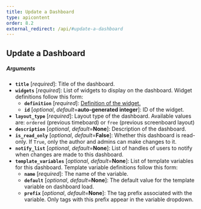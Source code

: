 ```yaml
---
title: Update a Dashboard
type: apicontent
order: 8.2
external_redirect: /api/#update-a-dashboard
---
```


## Update a Dashboard

##### Arguments

* **`title`** [*required*]:
    Title of the dashboard.
* **`widgets`** [*required*]:
    List of widgets to display on the dashboard. Widget definitions follow this form:
    * **`definition`** [*required*]:
        [Definition of the widget.][1]
    * **`id`** [*optional*, *default*=**auto-generated integer**]:
        ID of the widget.
* **`layout_type`** [*required*]:
  Layout type of the dashboard. Available values are: `ordered` (previous timeboard) or `free` (previous screenboard layout)
* **`description`** [*optional*, *default*=**None**]:
  Description of the dashboard.
* **`is_read_only`** [*optional*, *default*=**False**]:
  Whether this dashboard is read-only. If `True`, only the author and admins can make changes to it.
* **`notify_list`** [*optional*, *default*=**None**]:
  List of handles of users to notify when changes are made to this dashboard.
* **`template_variables`** [*optional*, *default*=**None**]:
    List of template variables for this dashboard. Template variable definitions follow this form:
    * **`name`** [*required*]:
        The name of the variable.
    * **`default`** [*optional*, *default*=**None**]:
        The default value for the template variable on dashboard load.
    * **`prefix`** [*optional*, *default*=**None**]:
        The tag prefix associated with the variable. Only tags with this prefix appear in the variable dropdown.

[1]: /graphing/widgets
